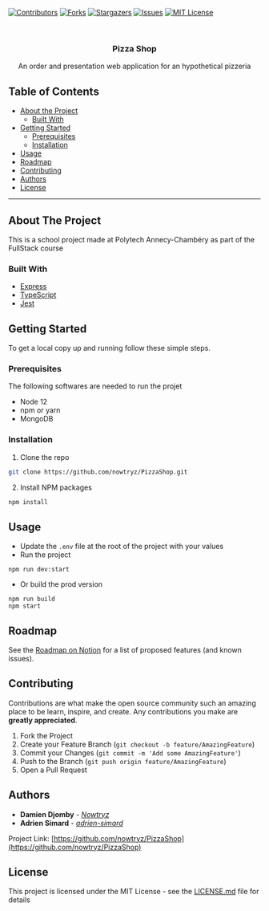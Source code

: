 <!-- PROJECT SHIELDS -->
[![Contributors][contributors-shield]][contributors-url]
[![Forks][forks-shield]][forks-url]
[![Stargazers][stars-shield]][stars-url]
[![Issues][issues-shield]][issues-url]
[![MIT License][license-shield]][license-url]


<br />
<h3 align="center">Pizza Shop</h3>

<p align="center">
An order and presentation web application for an hypothetical pizzeria
</p>



<!-- TABLE OF CONTENTS -->
## Table of Contents
* [About the Project](#about-the-project)
  * [Built With](#built-with)
* [Getting Started](#getting-started)
  * [Prerequisites](#prerequisites)
  * [Installation](#installation)
* [Usage](#usage)
* [Roadmap](#roadmap)
* [Contributing](#contributing)
* [Authors](#Authors)
* [License](#license)
___


<!-- ABOUT THE PROJECT -->
## About The Project

This is a school project made at Polytech Annecy-Chambéry as part of the FullStack course


### Built With

* [Express](https://expressjs.com/)
* [TypeScript](https://www.typescriptlang.org/)
* [Jest](https://jestjs.io/)


<!-- GETTING STARTED -->
## Getting Started

To get a local copy up and running follow these simple steps.

### Prerequisites

The following softwares are needed to run the projet
- Node 12
- npm or yarn
- MongoDB

### Installation

1. Clone the repo
```sh
git clone https://github.com/nowtryz/PizzaShop.git
```
2. Install NPM packages
```sh
npm install
```

<!-- USAGE EXAMPLES -->
## Usage

- Update the `.env` file at the root of the project with your values
- Run the project
```shell script
npm run dev:start
```
- Or build the prod version
```shell script
npm run build
npm start
```


<!-- ROADMAP -->
## Roadmap

See the [Roadmap on Notion](https://www.notion.so/0e53151b8e1a401ea7aa16a596d8db44?v=dd6932c297ed43f0b691378488f19240)
for a list of proposed features (and known issues).


<!-- CONTRIBUTING -->
## Contributing

Contributions are what make the open source community such an amazing place to be learn, inspire, and create. Any
contributions you make are **greatly appreciated**.

1. Fork the Project
2. Create your Feature Branch (`git checkout -b feature/AmazingFeature`)
3. Commit your Changes (`git commit -m 'Add some AmazingFeature'`)
4. Push to the Branch (`git push origin feature/AmazingFeature`)
5. Open a Pull Request


<!-- Authors -->
## Authors
- **Damien Djomby** - *[Nowtryz](https://github.com/nowtryz)*
- **Adrien Simard** - *[adrien-simard](https://github.com/adrien-simard)*

Project Link: [https://github.com/nowtryz/PizzaShop](https://github.com/nowtryz/PizzaShop)


## License
This project is licensed under the MIT License - see the [LICENSE.md](LICENSE.md) file for details



<!-- MARKDOWN LINKS & IMAGES -->
<!-- https://www.markdownguide.org/basic-syntax/#reference-style-links -->
[contributors-shield]: https://img.shields.io/github/contributors/nowtryz/PizzaShop.svg
[contributors-url]: https://github.com/nowtryz/PizzaShop/graphs/contributors
[forks-shield]: https://img.shields.io/github/forks/nowtryz/PizzaShop.svg
[forks-url]: https://github.com/nowtryz/PizzaShop/network/members
[stars-shield]: https://img.shields.io/github/stars/nowtryz/PizzaShop.svg
[stars-url]: https://github.com/nowtryz/PizzaShop/stargazers
[issues-shield]: https://img.shields.io/github/issues/nowtryz/PizzaShop.svg
[issues-url]: https://github.com/nowtryz/PizzaShop/issues
[license-shield]: https://img.shields.io/github/license/nowtryz/PizzaShop.svg
[license-url]: https://github.com/nowtryz/PizzaShop/blob/master/LICENSE.txt
